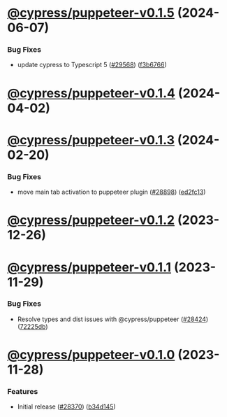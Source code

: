 # [@cypress/puppeteer-v0.1.5](https://github.com/cypress-io/cypress/compare/@cypress/puppeteer-v0.1.4...@cypress/puppeteer-v0.1.5) (2024-06-07)


### Bug Fixes

* update cypress to Typescript 5 ([#29568](https://github.com/cypress-io/cypress/issues/29568)) ([f3b6766](https://github.com/cypress-io/cypress/commit/f3b67666a5db0438594339c379cf27e1fd1e4abc))

# [@cypress/puppeteer-v0.1.4](https://github.com/cypress-io/cypress/compare/@cypress/puppeteer-v0.1.3...@cypress/puppeteer-v0.1.4) (2024-04-02)

# [@cypress/puppeteer-v0.1.3](https://github.com/cypress-io/cypress/compare/@cypress/puppeteer-v0.1.2...@cypress/puppeteer-v0.1.3) (2024-02-20)


### Bug Fixes

* move main tab activation to puppeteer plugin ([#28898](https://github.com/cypress-io/cypress/issues/28898)) ([ed2fc13](https://github.com/cypress-io/cypress/commit/ed2fc1394623f08097d180747712c557d867ee86))

# [@cypress/puppeteer-v0.1.2](https://github.com/cypress-io/cypress/compare/@cypress/puppeteer-v0.1.1...@cypress/puppeteer-v0.1.2) (2023-12-26)

# [@cypress/puppeteer-v0.1.1](https://github.com/cypress-io/cypress/compare/@cypress/puppeteer-v0.1.0...@cypress/puppeteer-v0.1.1) (2023-11-29)


### Bug Fixes

* Resolve types and dist issues with @cypress/puppeteer ([#28424](https://github.com/cypress-io/cypress/issues/28424)) ([72225db](https://github.com/cypress-io/cypress/commit/72225db03327744844dcfbcc72b40e85de6a2761))

# [@cypress/puppeteer-v0.1.0](https://github.com/cypress-io/cypress/compare/@cypress/puppeteer-v0.0.1...@cypress/puppeteer-v0.1.0) (2023-11-28)


### Features

* Initial release ([#28370](https://github.com/cypress-io/cypress/issues/28370)) ([b34d145](https://github.com/cypress-io/cypress/commit/b34d14571689a9b36efc707a3a48f27edcb98113))
